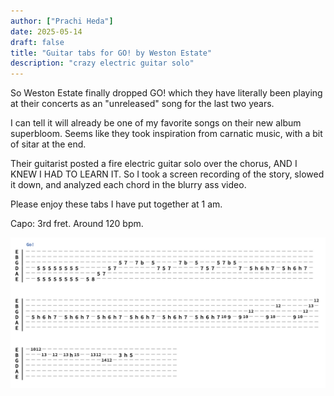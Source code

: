 ```yaml
---
author: ["Prachi Heda"]
date: 2025-05-14
draft: false
title: "Guitar tabs for GO! by Weston Estate"
description: "crazy electric guitar solo"
---
```


So Weston Estate finally dropped GO! which they have literally been playing at their concerts as an "unreleased" song for the last two years. 

I can tell it will already be one of my favorite songs on their new album superbloom. Seems like they took inspiration from carnatic music, with a bit of sitar at the end. 

Their guitarist posted a fire electric guitar solo over the chorus, AND I KNEW I HAD TO LEARN IT. So I took a screen recording of the story, slowed it down, and analyzed each chord in the blurry ass video. 

Please enjoy these tabs I have put together at 1 am. 

Capo: 3rd fret. Around 120 bpm. 

![Guitar Tabs](/gotabs.png)
